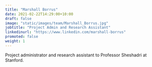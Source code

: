 ```yaml
---
title: "Marshall Borrus"
date: 2021-02-22T14:29:00+10:00
draft: false
image: "static/images/team/Marshall_Borrus.jpg"
jobtitle: "Project Admin and Research Assistant"
linkedinurl: "https://www.linkedin.com/marshall-borrus"
promoted: false
weight: 1
---
```


Project administrator and research assistant to Professor Sheshadri at Stanford. 
